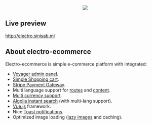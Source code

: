 <p align="center"><img src="http://electro.sinisab.ml/img/home-img.png"></p>

## Live preview
http://electro.sinisab.ml

## About electro-ecommerce

Electro-ecommerce is simple e-commerce platform with integrated:

- [Voyager admin panel](https://laravelvoyager.com).
- [Simple Shopping cart](https://github.com/Crinsane/LaravelShoppingcart).
- [Stripe Payment Gateway](https://stripe.com).
- Multi language support for [routes](https://github.com/mcamara/laravel-localization) and [content](https://github.com/dimsav/laravel-translatable).
- [Multi currency support](https://github.com/Torann/laravel-currency).
- [Algolia instant search](https://www.algolia.com) (with multi-lang support).
- [Vue.js](https://laravel.com/docs/queues) framework.
- Nice [Toast notifications](https://github.com/shakee93/vue-toasted).
- Optimized image loading ([lazy images](https://github.com/alexjoverm/v-lazy-image) and caching).


